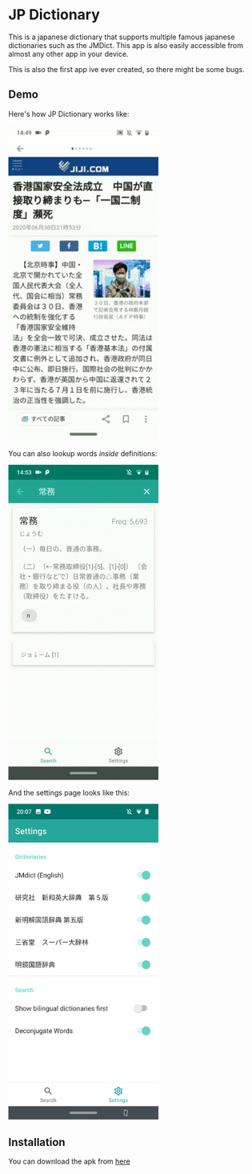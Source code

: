 # JP Dictionary

This is a japanese dictionary that supports multiple famous japanese dictionaries such as the JMDict. This app is also easily accessible from almost any other app in your device.

This is also the first app ive ever created, so there might be some bugs.

## Demo

Here's how JP Dictionary works like:

<img src="screenshots/demo.gif" width="300">

You can also lookup words _inside_ definitions:

<img src="screenshots/demo2.gif" width="300">

And the settings page looks like this:

<img src="screeshots/../screenshots/settings.png" width="300">

## Installation

You can download the apk from [here](https://mega.nz/file/6URUSQzC#8Nn2HLR8d7Qpw3VnWrP_BjUuoOyPST_ZDbHQI4WQlL8)
